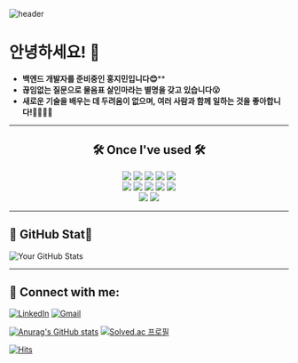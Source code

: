 ![header](https://capsule-render.vercel.app/api?type=waving&height=300&color=gradient&text=Jimin's%20Github&desc=🍀방문해주셔서%20감사합니다!🍀%20&fontAlign=50&fontAlignY=30)

<div text-aligns = "center">
   


# 안녕하세요! 👋

- **백엔드 개발자를 준비중인 홍지민입니다😊****
- **끊임없는 질문으로 물음표 살인마라는 별명을 갖고 있습니다😮**
- **새로운 기술을 배우는 데 두려움이 없으며, 여러 사람과 함께 일하는 것을 좋아합니다!🧑‍🧑‍🧒‍🧒**


---
<h2 align="center">🛠 Once I've used 🛠</h2>
<p align="center">
    <img src="https://img.shields.io/badge/java-007396?style=for-the-badge&logo=java&logoColor=white">
    <img src="https://img.shields.io/badge/Spring-6DB33F?style=for-the-badge&logo=spring&logoColor=white">
   <img src="https://img.shields.io/badge/Spring Security-6DB33F?style=for-the-badge&logo=Spring Security&logoColor=white">
<img src="https://img.shields.io/badge/Thymeleaf-005F0F?style=for-the-badge&logo=Thymeleaf&logoColor=white">
    <img src="https://img.shields.io/badge/MySQL-4479A1?style=for-the-badge&logo=mysql&logoColor=white"> </br>
    <img src="https://img.shields.io/badge/html5-E34F26?style=for-the-badge&logo=html5&logoColor=white">
    <img src="https://img.shields.io/badge/css-1572B6?style=for-the-badge&logo=css3&logoColor=white">
    <img src="https://img.shields.io/badge/javascript-F7DF1E?style=for-the-badge&logo=javascript&logoColor=black">
    <img src="https://img.shields.io/badge/jquery-0769AD?style=for-the-badge&logo=jquery&logoColor=white">
    <img src="https://img.shields.io/badge/bootstrap-7952B3?style=for-the-badge&logo=bootstrap&logoColor=white"> </br>
    <img src="https://img.shields.io/badge/github-181717?style=for-the-badge&logo=github&logoColor=white">
    <img src="https://img.shields.io/badge/git-F05032?style=for-the-badge&logo=git&logoColor=white">
</p>



---

## 🏅 GitHub Stat🏅
![Your GitHub Stats](https://github-readme-stats.vercel.app/api?username=Hong-ji-min&show_icons=true&theme=radical)

---

## 🔗 Connect with me:
[![LinkedIn](https://img.shields.io/badge/LinkedIn-0A66C2?style=for-the-badge&logo=linkedin&logoColor=white)](https://www.linkedin.com/in/YourProfile) 
[![Gmail](https://img.shields.io/badge/Gmail-D14836?style=for-the-badge&logo=gmail&logoColor=white)](mailto:wlals907@gmail.com)


[![Anurag's GitHub stats](https://github-readme-stats.vercel.app/api?username=Hong-ji-min)](https://github.com/anuraghazra/github-readme-stats)
   [![Solved.ac 프로필](http://mazassumnida.wtf/api/v2/generate_badge?boj=jmh907)](https://solved.ac/jmh907)

[![Hits](https://hits.seeyoufarm.com/api/count/incr/badge.svg?url=https%3A%2F%2Fgithub.com%2FHong-ji-min&count_bg=%23FFFABC&title_bg=%23659147&icon=datadog.svg&icon_color=%23FFEAD3&title=hits&edge_flat=false)](https://hits.seeyoufarm.com)

</div>

